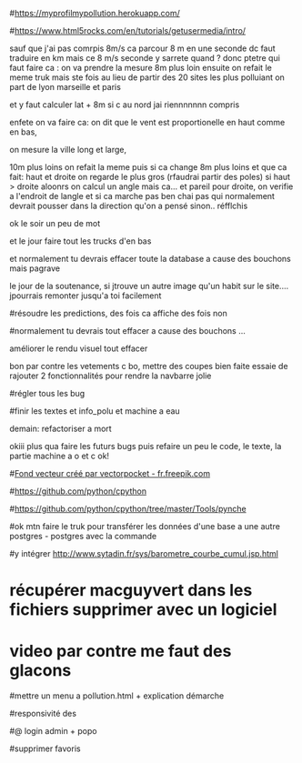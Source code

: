 #https://myprofilmypollution.herokuapp.com/

#https://www.html5rocks.com/en/tutorials/getusermedia/intro/

sauf que j'ai pas comrpis 8m/s ca parcour 8 m en une seconde dc faut traduire en km mais ce 8 m/s seconde y sarrete quand ? donc ptetre qui faut faire ca : on va prendre la mesure 8m plus loin ensuite on refait le meme truk mais ste fois au lieu de partir des 20 sites les plus polluiant on part de lyon marseille et paris

et y faut calculer lat + 8m si c au nord jai riennnnnnn compris

enfete on va faire ca:
on dit que le vent est proportionelle en haut comme en bas,

on mesure la ville long et large,

10m plus loins on refait la meme puis si ca change 8m plus loins et que ca fait: haut et droite on regarde le plus gros (rfaudrai partir des poles) si haut > droite aloonrs on calcul un angle mais ca... et pareil pour droite, on verifie a l'endroit de langle et si ca marche pas ben chai pas qui normalement devrait pousser dans la direction qu'on a pensé sinon.. réfflchis

ok le soir un peu de mot

et le jour faire tout les trucks d'en bas

et normalement tu devrais effacer toute la database a cause des bouchons mais pagrave

le jour de la soutenance, si jtrouve un autre image qu'un habit sur le site.... jpourrais remonter jusqu'a toi facilement

#résoudre les predictions, des fois ca affiche des fois non

#normalement tu devrais tout effacer a cause des bouchons ...

améliorer le rendu visuel tout effacer

bon par contre les vetements c bo, mettre des coupes bien faite essaie de rajouter 2 fonctionnalités pour rendre la navbarre jolie

#régler tous les bug

#finir les textes et info_polu et machine a eau

demain: refactoriser a mort

okiii plus qua faire les futurs bugs puis refaire un peu le code, le texte,
la partie machine a o et c ok!

#<a href="https://fr.freepik.com/photos-vecteurs-libre/fond">Fond vecteur créé par vectorpocket - fr.freepik.com</a>

#https://github.com/python/cpython

#https://github.com/python/cpython/tree/master/Tools/pynche



#ok mtn faire le truk pour transférer les données d'une base a une autre postgres - postgres avec la commande

#y intégrer http://www.sytadin.fr/sys/barometre_courbe_cumul.jsp.html

# récupérer macguyvert dans les fichiers supprimer avec un logiciel


# video par contre me faut des glacons

#mettre un menu a pollution.html + explication démarche

#responsivité des


#@ login admin + popo

#supprimer favoris



















 











